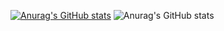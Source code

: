[![Anurag's GitHub stats](https://github-readme-stats.vercel.app/api?username=mrrsh2000)](https://github.com/anuraghazra/github-readme-stats)
![Anurag's GitHub stats](https://github-readme-stats.vercel.app/api?username=mrrsh2000&show_icons=true&theme=dark)
